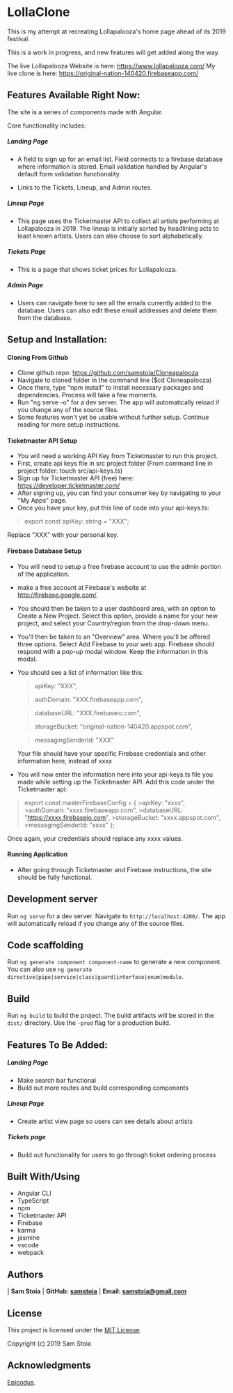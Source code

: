 # LollaClone

This is my attempt at recreating Lollapalooza's home page ahead of its 2019 festival.

This is a work in progress, and new features will get added along the way.

The live Lollapalooza Website is here: https://www.lollapalooza.com/
My live clone is here: https://original-nation-140420.firebaseapp.com/

## Features Available Right Now:

The site is a series of components made with Angular.

Core functionality includes: 

##### Landing Page

* A field to sign up for an email list.  Field connects to a firebase database where information is stored. Email validation handled by Angular's default form validation functionality.

* Links to the Tickets, Lineup, and Admin routes.

##### Lineup Page

* This page uses the Ticketmaster API to collect all artists performing at Lollapalooza in 2019. The lineup is initially sorted by headlining acts to least known artists.  Users can also choose to sort alphabetically.

##### Tickets Page

* This is a page that shows ticket prices for Lollapalooza.

##### Admin Page

* Users can navigate here to see all the emails currently added to the database.  Users can also edit these email addresses and delete them from the database.

## Setup and Installation:

#### Cloning From Github

* Clone github repo: https://github.com/samstoia/Cloneapalooza
* Navigate to cloned folder in the command line ($cd Cloneapalooza)
* Once there, type "npm install" to install necessary packages and dependencies.  Process will take a few moments.
* Run "ng serve -o" for a dev server. The app will automatically reload if you change any of the source files.
* Some features won't yet be usable without further setup.  Continue reading for more setup instructions.

#### Ticketmaster API Setup
* You will need a working API Key from Ticketmaster to run this project.
* First, create api keys file in src project folder (From command line in project folder: touch src/api-keys.ts)
* Sign up for Ticketmaster API (free) here: https://developer.ticketmaster.com/
* After signing up, you can find your consumer key by navigating to your "My Apps" page.
* Once you have your key, put this line of code into your api-keys.ts:

>export const apiKey: string = "XXX";

Replace "XXX" with your personal key.

#### Firebase Database Setup
* You will need to setup a free firebase account to use the admin portion of the application.
* make a free account at Firebase's website at http://firebase.google.com/.
* You should then be taken to a user dashboard area, with an option to Create a New Project. Select this option, provide a name for your new project, and select your Country/region from the drop-down menu.
* You'll then be taken to an "Overview" area. Where you'll be offered three options.
Select Add Firebase to your web app. Firebase should respond with a pop-up modal window. Keep the information in this modal.
* You should see a list of information like this:

  >apiKey: "XXX",

  >authDomain: "XXX.firebaseapp.com",

  >databaseURL: "XXX.firebaseio.com",

  >storageBucket: "original-nation-140420.appspot.com",
  
  >messagingSenderId: "XXX"

  Your file should have your specific Firebase credentials and other information here, instead of xxxx

* You will now enter the information here into your api-keys.ts file you made while setting up the Ticketmaster API.  Add this code under the Ticketmaster api:

>export const masterFirebaseConfig = {
    >apiKey: "xxxx",
    >authDomain: "xxxx.firebaseapp.com",
    >databaseURL: "https://xxxx.firebaseio.com",
    >storageBucket: "xxxx.appspot.com",
    >messagingSenderId: "xxxx"
  >};

Once again, your credentials should replace any xxxx values.

#### Running Application

* After going through Ticketmaster and Firebase instructions, the site should be fully functional.

## Development server

Run `ng serve` for a dev server. Navigate to `http://localhost:4200/`. The app will automatically reload if you change any of the source files.


## Code scaffolding

Run `ng generate component component-name` to generate a new component. You can also use `ng generate directive|pipe|service|class|guard|interface|enum|module`.

## Build

Run `ng build` to build the project. The build artifacts will be stored in the `dist/` directory. Use the `-prod` flag for a production build.

## Features To Be Added:

##### Landing Page

* Make search bar functional
* Build out more routes and build corresponding components

##### Lineup Page

* Create artist view page so users can see details about artists

##### Tickets page

* Build out functionality for users to go through ticket ordering process

## Built With/Using

* Angular CLI
* TypeScript
* npm
* Ticketmaster API
* Firebase
* karma
* jasmine
* vscode
* webpack

## Authors

| **Sam Stoia** | **GitHub: [samstoia](https://github.com/samstoia)** | **Email: [samstoia@gmail.com](mailto:samstoia@gmail.com)**

## License

This project is licensed under the [MIT License](https://opensource.org/licenses/MIT).

Copyright (c) 2019 Sam Stoia


## Acknowledgments

[Epicodus](https://www.epicodus.com/).
